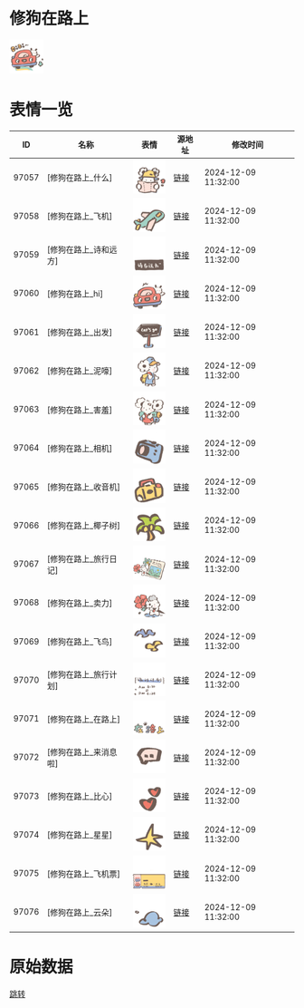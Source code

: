 # 修狗在路上

<img src="./cover.png" height="60" alt="cover" />

# 表情一览

|ID|名称|表情|源地址|修改时间|
|----|----|----|----|----|
|97057|[修狗在路上_什么]|<img src="./pic/097057_%5B修狗在路上_什么%5D.png" height="60" alt="什么"/>|[链接](https://i0.hdslb.com/bfs/garb/14a16aa36296d77004df76bb7811fc86ebb7dd6f.png)|2024-12-09 11:32:00|
|97058|[修狗在路上_飞机]|<img src="./pic/097058_%5B修狗在路上_飞机%5D.png" height="60" alt="飞机"/>|[链接](https://i0.hdslb.com/bfs/garb/9d7baee4fe37dbf957e48b0b3a844e8c46bd88eb.png)|2024-12-09 11:32:00|
|97059|[修狗在路上_诗和远方]|<img src="./pic/097059_%5B修狗在路上_诗和远方%5D.png" height="60" alt="诗和远方"/>|[链接](https://i0.hdslb.com/bfs/garb/f464be1f95added5fda52de607b2a6599343399a.png)|2024-12-09 11:32:00|
|97060|[修狗在路上_hi]|<img src="./pic/097060_%5B修狗在路上_hi%5D.png" height="60" alt="hi"/>|[链接](https://i0.hdslb.com/bfs/garb/750833409c79d8d45e924dc6664085a630b18b31.png)|2024-12-09 11:32:00|
|97061|[修狗在路上_出发]|<img src="./pic/097061_%5B修狗在路上_出发%5D.png" height="60" alt="出发"/>|[链接](https://i0.hdslb.com/bfs/garb/1d79f70fa09b6323644a2ebde987ea39a804ae44.png)|2024-12-09 11:32:00|
|97062|[修狗在路上_泥嚎]|<img src="./pic/097062_%5B修狗在路上_泥嚎%5D.png" height="60" alt="泥嚎"/>|[链接](https://i0.hdslb.com/bfs/garb/1e26c457ab210d3be6ec796bec734687628d430b.png)|2024-12-09 11:32:00|
|97063|[修狗在路上_害羞]|<img src="./pic/097063_%5B修狗在路上_害羞%5D.png" height="60" alt="害羞"/>|[链接](https://i0.hdslb.com/bfs/garb/5d8560c38d2f689c8b62421859fde6c973550d51.png)|2024-12-09 11:32:00|
|97064|[修狗在路上_相机]|<img src="./pic/097064_%5B修狗在路上_相机%5D.png" height="60" alt="相机"/>|[链接](https://i0.hdslb.com/bfs/garb/0af153d4c7cf599d0655f275d24a384f54a87a1e.png)|2024-12-09 11:32:00|
|97065|[修狗在路上_收音机]|<img src="./pic/097065_%5B修狗在路上_收音机%5D.png" height="60" alt="收音机"/>|[链接](https://i0.hdslb.com/bfs/garb/cdf669a6038255e6ec1560583fbd0c93d9f8b37c.png)|2024-12-09 11:32:00|
|97066|[修狗在路上_椰子树]|<img src="./pic/097066_%5B修狗在路上_椰子树%5D.png" height="60" alt="椰子树"/>|[链接](https://i0.hdslb.com/bfs/garb/d56c3620c3de82350450f19a829ef1ed6b186879.png)|2024-12-09 11:32:00|
|97067|[修狗在路上_旅行日记]|<img src="./pic/097067_%5B修狗在路上_旅行日记%5D.png" height="60" alt="旅行日记"/>|[链接](https://i0.hdslb.com/bfs/garb/63d509ef5e4c5f28df8be4e0fd3e0a6d8ad6bd0c.png)|2024-12-09 11:32:00|
|97068|[修狗在路上_卖力]|<img src="./pic/097068_%5B修狗在路上_卖力%5D.png" height="60" alt="卖力"/>|[链接](https://i0.hdslb.com/bfs/garb/9604495bf9eb001328f8d45b6a1396299ccb13bd.png)|2024-12-09 11:32:00|
|97069|[修狗在路上_飞鸟]|<img src="./pic/097069_%5B修狗在路上_飞鸟%5D.png" height="60" alt="飞鸟"/>|[链接](https://i0.hdslb.com/bfs/garb/fe9bd4c3a232822bb6a4d8634156ef590dd24ec7.png)|2024-12-09 11:32:00|
|97070|[修狗在路上_旅行计划]|<img src="./pic/097070_%5B修狗在路上_旅行计划%5D.png" height="60" alt="旅行计划"/>|[链接](https://i0.hdslb.com/bfs/garb/11849aa1ded4643d3422b6280f2c5919cecc8561.png)|2024-12-09 11:32:00|
|97071|[修狗在路上_在路上]|<img src="./pic/097071_%5B修狗在路上_在路上%5D.png" height="60" alt="在路上"/>|[链接](https://i0.hdslb.com/bfs/garb/47349dbb47c269c16853e394e457ad5d77005e33.png)|2024-12-09 11:32:00|
|97072|[修狗在路上_来消息啦]|<img src="./pic/097072_%5B修狗在路上_来消息啦%5D.png" height="60" alt="来消息啦"/>|[链接](https://i0.hdslb.com/bfs/garb/65a7dec5e7509cfacd8310047d73d3372d6e07c2.png)|2024-12-09 11:32:00|
|97073|[修狗在路上_比心]|<img src="./pic/097073_%5B修狗在路上_比心%5D.png" height="60" alt="比心"/>|[链接](https://i0.hdslb.com/bfs/garb/c38af5f78d3c565b0fc155fbdf992e0a1c646a5c.png)|2024-12-09 11:32:00|
|97074|[修狗在路上_星星]|<img src="./pic/097074_%5B修狗在路上_星星%5D.png" height="60" alt="星星"/>|[链接](https://i0.hdslb.com/bfs/garb/f3dec3d392730b607874bd7138472aa99d237f2a.png)|2024-12-09 11:32:00|
|97075|[修狗在路上_飞机票]|<img src="./pic/097075_%5B修狗在路上_飞机票%5D.png" height="60" alt="飞机票"/>|[链接](https://i0.hdslb.com/bfs/garb/da7dcf2df03f95b9b23e23532756deab02ef65d8.png)|2024-12-09 11:32:00|
|97076|[修狗在路上_云朵]|<img src="./pic/097076_%5B修狗在路上_云朵%5D.png" height="60" alt="云朵"/>|[链接](https://i0.hdslb.com/bfs/garb/fb1154c9ba1631447c69dd5b2ad43fc4cf38e2b0.png)|2024-12-09 11:32:00|

# 原始数据

[跳转](./raw.json)

